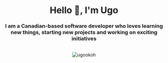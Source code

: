 <h1 align="center">Hello 👋, I'm Ugo</h1>
<h3 align="center">I am a Canadian-based software developer who loves learning new things, starting new projects and working on exciting initiatives</h3>



<br />

<div align="center">
  <img align="center" src="https://github-readme-stats.vercel.app/api/top-langs?username=ugookoh&show_icons=true&locale=en&layout=compact" alt="ugookoh" />
</div>
